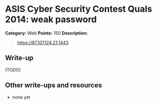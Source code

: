# ASIS Cyber Security Contest Quals 2014: weak password

**Category:** Web
**Points:** 150
**Description:**

> <https://87.107.124.21:1443>

## Write-up

(TODO)

## Other write-ups and resources

* none yet
